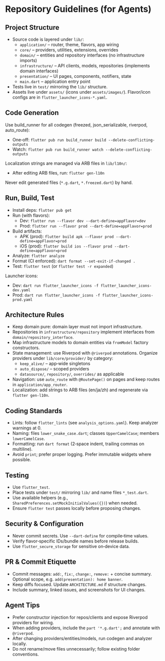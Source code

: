 # Repository Guidelines (for Agents)

## Project Structure
- Source code is layered under `lib/`:
  - `application/` – router, theme, flavors, app wiring
  - `core/` – providers, utilities, extensions, overrides
  - `domain/` – entities and repository interfaces (no infrastructure imports)
  - `infrastructure/` – API clients, models, repositories (implements domain interfaces)
  - `presentation/` – UI pages, components, notifiers, state
  - `main.dart` – application entry point
- Tests live in `test/` mirroring the `lib/` structure.
- Assets live under `assets/` (icons under `assets/images/`). Flavor/icon configs are in `flutter_launcher_icons-*.yaml`.

## Code Generation
Use build_runner for all codegen (freezed, json_serializable, riverpod, auto_route):
- One‑off: `flutter pub run build_runner build --delete-conflicting-outputs`
- Watch: `flutter pub run build_runner watch --delete-conflicting-outputs`

Localization strings are managed via ARB files in `lib/l10n/`:
- After editing ARB files, run: `flutter gen-l10n`

Never edit generated files (`*.g.dart`, `*.freezed.dart`) by hand.

## Run, Build, Test
- Install deps: `flutter pub get`
- Run (with flavors):
  - Dev: `flutter run --flavor dev --dart-define=appFlavor=dev`
  - Prod: `flutter run --flavor prod --dart-define=appFlavor=prod`
- Build artifacts:
  - APK (prod): `flutter build apk --flavor prod --dart-define=appFlavor=prod`
  - iOS (prod): `flutter build ios --flavor prod --dart-define=appFlavor=prod`
- Analyze: `flutter analyze`
- Format (CI enforced): `dart format --set-exit-if-changed .`
- Test: `flutter test` (or `flutter test -r expanded`)

Launcher icons:
- Dev: `dart run flutter_launcher_icons -f flutter_launcher_icons-dev.yaml`
- Prod: `dart run flutter_launcher_icons -f flutter_launcher_icons-prod.yaml`

## Architecture Rules
- Keep domain pure: domain layer must not import infrastructure.
- Repositories in `infrastructure/repository` implement interfaces from `domain/repository_interface`.
- Map infrastructure models to domain entities via `fromModel` factory constructors.
- State management: use Riverpod with `@riverpod` annotations. Organize providers under `lib/core/provider/` by category:
  - `keep_alive/` – app‑wide singletons
  - `auto_dispose/` – scoped providers
  - `datasource/`, `repository/`, `overrides/` as applicable
- Navigation: use `auto_route` with `@RoutePage()` on pages and keep routes in `application/app_router`.
- Localization: add strings to ARB files (en/ja/zh) and regenerate via `flutter gen-l10n`.

## Coding Standards
- Lints: follow `flutter_lints` (see `analysis_options.yaml`). Keep analyzer warnings at 0.
- Naming: files `lower_snake_case.dart`; classes `UpperCamelCase`; members `lowerCamelCase`.
- Formatting: run `dart format` (2‑space indent, trailing commas on multiline).
- Avoid `print`; prefer proper logging. Prefer immutable widgets where possible.

## Testing
- Use `flutter_test`.
- Place tests under `test/` mirroring `lib/` and name files `*_test.dart`.
- Use available helpers (e.g., `SharedPreferences.setMockInitialValues({})`) when needed.
- Ensure `flutter test` passes locally before proposing changes.

## Security & Configuration
- Never commit secrets. Use `--dart-define` for compile‑time values.
- Verify flavor‑specific IDs/bundle names before release builds.
- Use `flutter_secure_storage` for sensitive on‑device data.

## PR & Commit Etiquette
- Commit messages: `add:`, `fix:`, `change:`, `remove:` + concise summary. Optional scope, e.g. `add(presentation): home banner`.
- Keep diffs focused. Update `ARCHITECTURE.md` if structure changes.
- Include summary, linked issues, and screenshots for UI changes.

## Agent Tips
- Prefer constructor injection for repos/clients and expose Riverpod providers for wiring.
- When adding providers, include the `part '*.g.dart';` and annotate with `@riverpod`.
- After changing providers/entities/models, run codegen and analyzer locally.
- Do not rename/move files unnecessarily; follow existing folder conventions.
